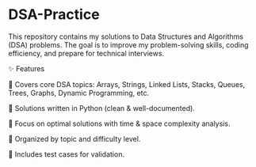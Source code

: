 # DSA-Practice
This repository contains my solutions to Data Structures and Algorithms (DSA) problems.
The goal is to improve my problem-solving skills, coding efficiency, and prepare for technical interviews.

✨ Features

📘 Covers core DSA topics: Arrays, Strings, Linked Lists, Stacks, Queues, Trees, Graphs, Dynamic Programming, etc.

📝 Solutions written in Python (clean & well-documented).

🚀 Focus on optimal solutions with time & space complexity analysis.

🔖 Organized by topic and difficulty level.

🧪 Includes test cases for validation.
